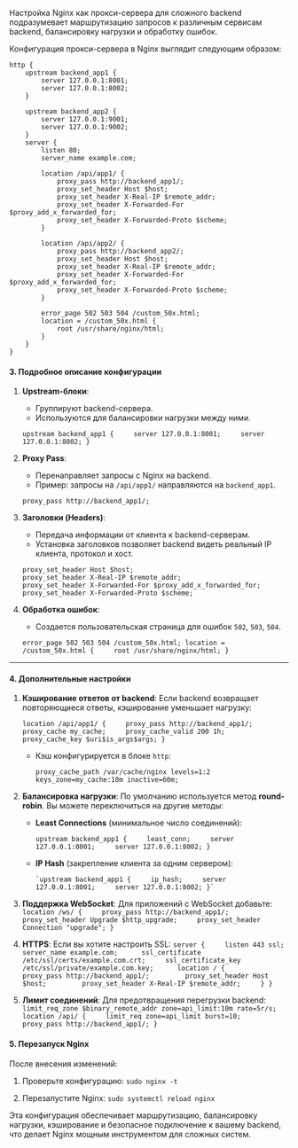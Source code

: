 Настройка Nginx как прокси-сервера для сложного backend подразумевает маршрутизацию запросов к различным сервисам backend, балансировку нагрузки и обработку ошибок.

Конфигурация прокси-сервера в Nginx выглядит следующим образом:

```
http {     
	upstream backend_app1 {         
		server 127.0.0.1:8001;         
		server 127.0.0.1:8002;     
	}      
	
	upstream backend_app2 {         
		server 127.0.0.1:9001;         
		server 127.0.0.1:9002;     
	}      
	server {         
		listen 80;         
		server_name example.com;          
		
		location /api/app1/ {             
			proxy_pass http://backend_app1/;             
			proxy_set_header Host $host;             
			proxy_set_header X-Real-IP $remote_addr;             
			proxy_set_header X-Forwarded-For $proxy_add_x_forwarded_for;
			proxy_set_header X-Forwarded-Proto $scheme;         
		}          
		
		location /api/app2/ {             
			proxy_pass http://backend_app2/;             
			proxy_set_header Host $host;             
			proxy_set_header X-Real-IP $remote_addr;             
			proxy_set_header X-Forwarded-For $proxy_add_x_forwarded_for;
			proxy_set_header X-Forwarded-Proto $scheme;         
		}          
		
		error_page 502 503 504 /custom_50x.html;         
		location = /custom_50x.html {             
			root /usr/share/nginx/html;         
		}     
	} 
}
```

#### 3. **Подробное описание конфигурации**

1. **Upstream-блоки**:
    
    - Группируют backend-сервера.
    - Используются для балансировки нагрузки между ними.
    
    `upstream backend_app1 {     server 127.0.0.1:8001;     server 127.0.0.1:8002; }`
    
2. **Proxy Pass**:
    
    - Перенаправляет запросы с Nginx на backend.
    - Пример: запросы на `/api/app1/` направляются на `backend_app1`.
    
    
    `proxy_pass http://backend_app1/;`
    
3. **Заголовки (Headers)**:
    
    - Передача информации от клиента к backend-серверам.
    - Установка заголовков позволяет backend видеть реальный IP клиента, протокол и хост.
      
	```
	proxy_set_header Host $host; 
	proxy_set_header X-Real-IP $remote_addr; 
	proxy_set_header X-Forwarded-For $proxy_add_x_forwarded_for; 
	proxy_set_header X-Forwarded-Proto $scheme;
	```
	    
1. **Обработка ошибок**:
    
    - Создается пользовательская страница для ошибок `502`, `503`, `504`.
    
    
    `error_page 502 503 504 /custom_50x.html; location = /custom_50x.html {     root /usr/share/nginx/html; }`
    

---

#### 4. **Дополнительные настройки**

1. **Кэширование ответов от backend**: Если backend возвращает повторяющиеся ответы, кэширование уменьшает нагрузку:
    
     
    `location /api/app1/ {     proxy_pass http://backend_app1/;     proxy_cache my_cache;     proxy_cache_valid 200 1h;     proxy_cache_key $uri$is_args$args; }`
    
    - Кэш конфигурируется в блоке `http`:
        
         `proxy_cache_path /var/cache/nginx levels=1:2 keys_zone=my_cache:10m inactive=60m;`
        
2. **Балансировка нагрузки**: По умолчанию используется метод **round-robin**. Вы можете переключиться на другие методы:
    
    - **Least Connections** (минимальное число соединений):
        
        
        `upstream backend_app1 {     least_conn;     server 127.0.0.1:8001;     server 127.0.0.1:8002; }`
        
    - **IP Hash** (закрепление клиента за одним сервером):
        
          `upstream backend_app1 {     ip_hash;     server 127.0.0.1:8001;     server 127.0.0.1:8002; }`
        
3. **Поддержка WebSocket**: Для приложений с WebSocket добавьте:
    `location /ws/ {     proxy_pass http://backend_app1/;     proxy_set_header Upgrade $http_upgrade;     proxy_set_header Connection "upgrade"; }`
    
4. **HTTPS**: Если вы хотите настроить SSL:
    `server {     listen 443 ssl;     server_name example.com;      ssl_certificate /etc/ssl/certs/example.com.crt;     ssl_certificate_key /etc/ssl/private/example.com.key;      location / {         proxy_pass http://backend_app1/;         proxy_set_header Host $host;         proxy_set_header X-Real-IP $remote_addr;     } }`
    
5. **Лимит соединений**: Для предотвращения перегрузки backend:
    `limit_req_zone $binary_remote_addr zone=api_limit:10m rate=5r/s; location /api/ {     limit_req zone=api_limit burst=10;     proxy_pass http://backend_app1/; }`
    

#### 5. **Перезапуск Nginx**

После внесения изменений:

1. Проверьте конфигурацию:
    `sudo nginx -t`
    
2. Перезапустите Nginx:
    `sudo systemctl reload nginx`
    


Эта конфигурация обеспечивает маршрутизацию, балансировку нагрузки, кэширование и безопасное подключение к вашему backend, что делает Nginx мощным инструментом для сложных систем.